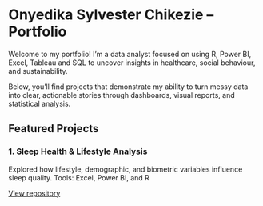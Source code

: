 # Onyedika Sylvester Chikezie – Portfolio

Welcome to my portfolio!
I’m a data analyst focused on using R, Power BI, Excel, Tableau and SQL to uncover insights in healthcare, social behaviour, and sustainability.

Below, you’ll find projects that demonstrate my ability to turn messy data into clear, actionable stories through dashboards, visual reports, and statistical analysis.

## Featured Projects

### 1. Sleep Health & Lifestyle Analysis
Explored how lifestyle, demographic, and biometric variables influence sleep quality.
Tools: Excel, Power BI, and R

[View repository](https://eziesly.github.io/sleep-health-and-lifestyle-analysis/)
